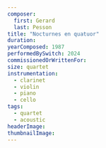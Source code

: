 ```yaml
---
composer:
  first: Gerard
  last: Pesson
title: "Nocturnes en quatuor"
duration:
yearComposed: 1987
performedBySwitch: 2024
commissionedOrWrittenFor: 
size: quartet
instrumentation:
  - clarinet
  - violin
  - piano
  - cello
tags:
  - quartet
  - acoustic
headerImage:
thumbnailImage:
---
```

